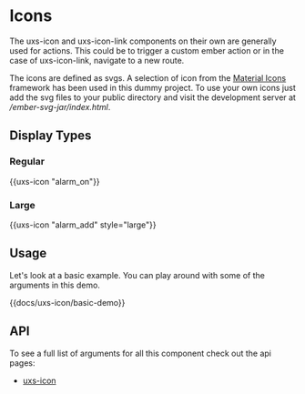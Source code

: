 # Icons

The uxs-icon and uxs-icon-link components on their own are generally used for actions. This could be to trigger a custom ember action or in the case of uxs-icon-link, navigate to a new route.

The icons are defined as svgs. A selection of icon from the <a href="https://material.io/icons/">Material Icons</a> framework has been used in this dummy project. To use your own icons
just add the svg files to your public directory and visit the development server at _/ember-svg-jar/index.html_.

## Display Types

### Regular

<div class="uxs">
  {{uxs-icon "alarm_on"}}
</div>

### Large

<div class="uxs">
  {{uxs-icon "alarm_add" style="large"}}
</div>

## Usage

Let's look at a basic example. You can play around with some of the arguments in this demo.

{{docs/uxs-icon/basic-demo}}

## API

To see a full list of arguments for all this component check out the api pages:

-   [uxs-icon](../api/components/uxs-icon)

<!--
## Simple Usage

Let's look at a basic example of a name control where you require two inputs to sit alongside each other

{{docs/uxs-icon/basic-demo}}

## Action Usage

You can pass action closures to icons

{{docs/uxs-icon/action-demo}}

## SVG Icons

The default source of icons is from googles font library. If you prefer you can use your own svg icons. UXS uses [ember-svg-jar](https://github.com/ivanvotti/ember-svg-jar) to manage svg assets.

Just add the svg files to your public directory and visit the development server at _/ember-svg-jar/index.html_.

To use svg icons set the _svg_ attribute to true and pass the path to the image as the first parameter

{{docs/uxs-icon/svg-demo}}

## Testable Elements

This component provides the following test selectors.

### data-test-icon

{{args-table/align-options}}
{{args-table/size-options}}
{{args-table/style-options}}
{{args-table/weight-options}}
-->
